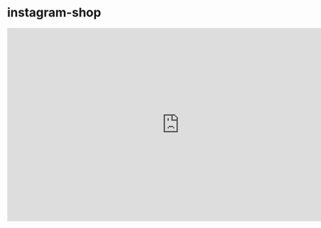 # instagram-shop

<iframe style="border: 1px solid rgba(0, 0, 0, 0.1);" width="800" height="450" src="https://www.figma.com/embed?embed_host=share&url=https%3A%2F%2Fwww.figma.com%2Ffile%2F4ZihESBhI2psltjEcJAFWT%2FDev-Chat%3Fnode-id%3D0%253A1" allowfullscreen></iframe>
